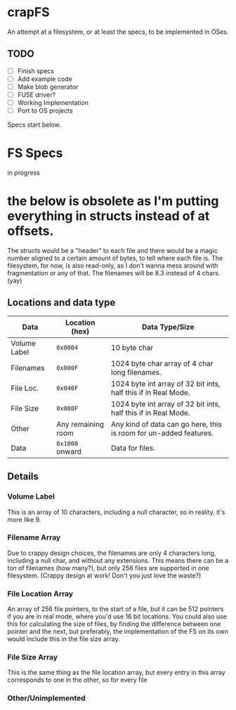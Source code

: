# crapFS
An attempt at a filesystem, or at least the specs, to be implemented in OSes.
## TODO
- [ ] Finish specs
- [ ] Add example code
- [ ] Make blob generator
- [ ] FUSE driver?
- [ ] Working Implementation
- [ ] Port to OS projects

Specs start below.

# FS Specs
in progress
# the below is obsolete as I'm putting everything in structs instead of at offsets.
The structs would be a "header" to each file and there would be a magic number aligned to a certain amount of bytes, to tell where each file is.
The filesystem, for now, is also read-only, as I don't wanna mess around with fragmentation or any of that. The filenames will be 8.3 instead of 4 chars. (yay)

## Locations and data type

Data          | Location (hex) | Data Type/Size |
------------- | -------------- | -------------- |
Volume Label  |    `0x0004`    | 10 byte char   |
Filenames     |    `0x000F`    | 1024 byte char array of 4 char long filenames. |
File Loc.     |    `0x040F`    | 1024 byte int array of 32 bit ints, half this if in Real Mode. |
File Size     |    `0x080F`    | 1024 byte int array of 32 bit ints, half this if in Real Mode. |
Other         |Any remaining room| Any kind of data can go here, this is room for un-added features. |
Data          | `0x1000` onward | Data for files. |

## Details
### Volume Label
This is an array of 10 characters, including a null character, so in reality, it's more like 9.
### Filename Array
Due to crappy design choices, the filenames are only 4 characters long, including a null char, and without any extensions. This means there can be a ton of filenames (how many?), but only 256 files are supported in one filesystem. (Crappy design at work! Don't you just love the waste?)
### File Location Array
An array of 256 file pointers, to the start of a file, but it can be 512 pointers if you are in real mode, where you'd use 16 bit locations. You could also use this for calculating the size of files, by finding the difference between one pointer and the next, but preferably, the implementation of the FS on its own would include this in the file size array.
### File Size Array
This is the same thing as the file location array, but every entry in this array corresponds to one in the other, so for every file 
### Other/Unimplemented


